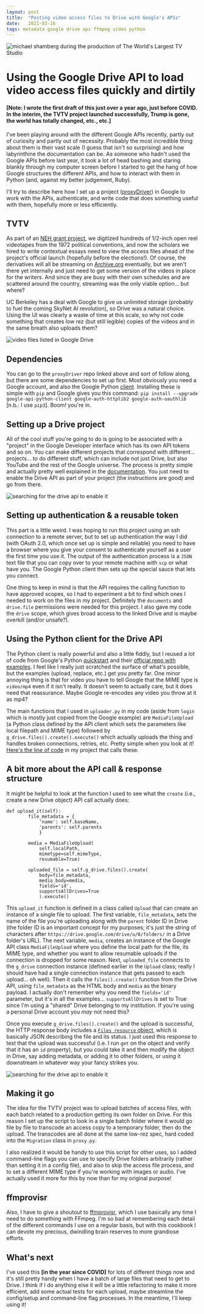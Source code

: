 ```yaml
---
layout: post
title:  "Posting video access files to Drive with Google's APIs"
date:   2021-03-16
tags: metadata google drive api ffmpeg video python
---
```


![michael shamberg during the production of The World's Largest TV Studio](/images/2021-03-16-drive-api/shamberg.png)

# Using the Google Drive API to load video access files quickly and dirtily

#### [Note: I wrote the first draft of this just over a year ago, just before COVID. In the interim, the TVTV project launched successfully, Trump is gone, the world has totally changed, etc., etc.]

I've been playing around with the different Google APIs recently, partly out of curiosity and partly out of necessity. Probably the most incredible thing about them is their vast scale (I guess that isn't so surprising) and how labyrinthine the documentation can be. As someone who hadn't used the Google APIs before last year, it took a lot of head bashing and staring blankly through my computer screen before I started to get the hang of how Google structures the different APIs, and how to interact with them in Python (and, against my better judgement, Ruby).

I'll try to describe here how I set up a project ([proxyDriver](https://github.com/BAM-PFA/proxyDriver)) in Google to work with the APIs, authenticate, and write code that does something useful with them, hopefully more or less efficiently.

## TVTV

As part of an [NEH grant project](guerrillatv.bampfa.berkeley.edu/), we digitized hundreds of 1/2-inch open reel videotapes from the 1972 political conventions, and now the scholars we hired to write contextual essays need to view the access files ahead of the project's official launch (hopefully before the elections!). Of course, the derivatives will all be streaming on [Archive.org](https://archive.org/details/@bampfa_film_library_study_center) eventually, but we aren't there yet internally and just need to get some version of the videos in place for the writers. And since they are busy with their own schedules and are scattered around the country, streaming was the only viable option... but where?

UC Berkeley has a deal with Google to give us unlimited storage (probably to fuel the coming SkyNet AI revolution), so Drive was a natural choice. Using the UI was clearly a waste of time at this scale, so why not code something that creates low rez (but still legible) copies of the videos and in the same breath also uploads them?

![video files listed in Google Drive](/images/2021-03-16-drive-api/four-more-years-listed.png)

## Dependencies

You can go to the `proxyDriver` repo linked above and sort of follow along, but there are some dependencies to set up first. Most obviously you need a Google account, and also the Google Python [client](https://developers.google.com/docs/api/quickstart/python). Installing these is simple with `pip` and Google gives you this command: `pip install --upgrade google-api-python-client google-auth-httplib2 google-auth-oauthlib` [n.b.: I use `pip3`]. Boom! you're in.

## Setting up a Drive project

All of the cool stuff you're going to do is going to be associated with a "project" in the Google Developer interface which has its own API tokens and so on. You can make different projects that correspond with different... projects... to do different stuff, which can include not just Drive, but also YouTube and the rest of the Google universe. The process is pretty simple and actually pretty well explained in the [documentation](https://developers.google.com/drive/api/v3/about-sdk). You just need to enable the Drive API as part of your project (the instructions are good) and go from there.

![searching for the drive api to enable it](/images/2021-03-16-drive-api/drive_api_enable.png)

## Setting up authentication & a reusable token

This part is a little weird. I was hoping to run this project using an ssh connection to a remote server, but to set up authentication the way I did (with OAuth 2.0, which once set up is simple and reliable) you need to have a browser where you give your consent to authenticate yourself as a user the first time you use it. The output of the authentication process is a `JSON` text file that you can copy over to your remote machine with `scp` or what have you. The Google Python client then sets up the special sauce that lets you connect.

One thing to keep in mind is that the API requires the calling function to have approved scopes, so I had to experiment a bit to find which ones I needed to work on the files in my project. Definitely the `documents` and `drive.file` permissions were needed for this project. I also gave my code the `drive` scope, which gives broad access to the linked Drive and is maybe overkill (and/or unsafe?).

## Using the Python client for the Drive API

The Python client is really powerful and also a little fiddly, but I reused a lot of code from Google's Python [quickstart](https://developers.google.com/drive/api/v3/quickstart/python) and their [official repo with examples](https://github.com/googleapis/google-api-python-client/blob/master/docs/README.md). I feel like I really just scratched the surface of what's possible, but the examples (upload, replace, etc.) get you pretty far. One minor annoying thing is that for video you have to tell Google that the MIME type is `video/mp4` even if it isn't really. It doesn't seem to actually care, but it does need that reassurance. Maybe Google re-encodes any video you throw at it as mp4?

The main functions that I used in `uploader.py` in my code (aside from `login` which is mostly just copied from the Google example) are `MediaFileUpload` (a Python class defined by the API client which sets the parameters like local filepath and MIME type) followed by `g_drive.files().create().execute()` which actually uploads the thing and handles broken connections, retries, etc. Pretty simple when you look at it! [Here's the line of code](https://github.com/BAM-PFA/proxyDriver/blob/b808e7b4a492aa7e76d94618256f9835c537541f/uploader.py#L72) in my project that calls these.

## A bit more about the API call & response structure

It might be helpful to look at the function I used to see what the `create` (i.e., create a new Drive object) API call actually does:

```
def upload_it(self):
		file_metadata = {
			'name': self.baseName,
			'parents': self.parents
			}

		media = MediaFileUpload(
			self.localPath,
			mimetype=self.mimeType,
			resumable=True)

		uploaded_file = self.g_drive.files().create(
			body=file_metadata,
			media_body=media,
			fields='id',
			supportsAllDrives=True
			).execute()
```

This `upload_it` function is defined in a class called `Upload` that can create an instance of a single file to upload. The first variable, `file_metadata`, sets the name of the file you're uploading along with the `parent` folder ID in Drive (the folder ID is an important concept for my purposes; it's just the string of characters after `https://drive.google.com/drive/u/0/folders/` in a Drive folder's URL). The next variable, `media`, creates an instance of the Google API class `MediaFileUpload` where you define the local path for the file, its MIME type, and whether you want to allow resumable uploads if the connection is dropped for some reason. Next, `uploaded_file` connects to the `g_drive` connection instance (defined earlier in the `Upload` class; really I should have had a single connection instance that gets passed to each upload... oh well). Then it calls the `files().create()` function from the Drive API, using `file_metadata` as the HTML body and `media` as the binary payload. I actually don't remember why you need the `fields='id'` parameter, but it's in all the examples... `supportsAllDrives` is set to True since I'm using a "shared" Drive belonging to my institution. If you're using a personal Drive account you *may* not need this?

Once you execute `g_drive.files().create()` and the upload is successful, the HTTP response body includes a [`Files resource` object](https://developers.google.com/drive/api/v3/reference/files#resource), which is basically JSON describing the file and its status. I just used this response to test that the upload was successful (i.e. I run `get` on the object and verify that it has an `id` property), but you could take it and then modify the object in Drive, say adding metadata, or adding it to other folders, or using it downstream in whatever way your fancy strikes you.

![searching for the drive api to enable it](/images/2021-03-16-drive-api/drive-screengrab.png)

## Making it go

The idea for the TVTV project was to upload batches of access files, with each batch related to a production getting its own folder on Drive. For this reason I set up the script to look in a single batch folder where it would go file by file to transcode an access copy to a temporary folder, then do the upload. The transcodes are all done at the same low-rez spec, hard coded into the `Migration` class in `proxy.py`.

I also realized it would be handy to use this script for other uses, so I added command-line flags you can use to specify Drive folders arbitrarily (rather than setting it in a config file), and also to skip the access file process, and to set a different MIME type if you're working with images or audio. I've actually used it more for this by now than for my original purpose!

## ffmprovisr

Also, I have to give a shoutout to [ffmprovisr](https://amiaopensource.github.io/ffmprovisr/), which I use basically any time I need to do something with FFmpeg. I'm so bad at remembering each detail of the different commands I use on a regular basis, but with this cookbook I can devote my precious, dwindling brain reserves to more grandiose efforts.

## What's next

I've used this **[in the year since COVID]** for lots of different things now and it's still pretty handy when I have a batch of large files that need to get to Drive. I think if I do anything else it will be a little refactoring to make it more efficient, add some actual tests for each upload, maybe streamline the config/setup and command-line flag processes. In the meantime, I'll keep using it!
